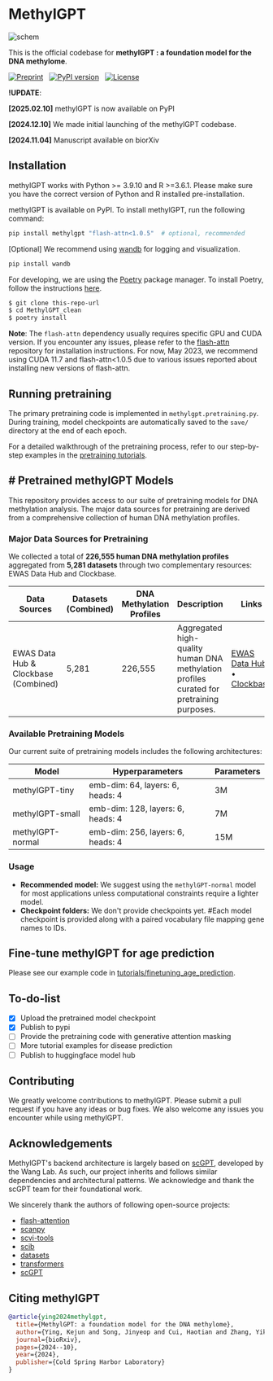 # MethylGPT

![schem](https://github.com/user-attachments/assets/a47c1d49-7bab-4556-921b-de01129b8e36)


This is the official codebase for **methylGPT : a foundation model for the DNA methylome**.


[![Preprint](https://img.shields.io/badge/preprint-available-brightgreen)](https://www.biorxiv.org/content/10.1101/2024.10.30.621013v2) &nbsp;
[![PyPI version](https://badge.fury.io/py/scgpt.svg)](https://pypi.org/project/methylgpt/) &nbsp;
[![License](https://img.shields.io/badge/license-MIT-blue)](https://github.com/username/repo/blob/main/LICENSE)

**!UPDATE**: 

**[2025.02.10]** methylGPT is now available on PyPI

**[2024.12.10]** We made initial launching of the methylGPT codebase.

**[2024.11.04]** Manuscript available on biorXiv


## Installation

methylGPT works with Python >= 3.9.10  and R >=3.6.1. Please make sure you have the correct version of Python and R installed pre-installation.

methylGPT is available on PyPI. To install methylGPT, run the following command:

```bash
pip install methylgpt "flash-attn<1.0.5"  # optional, recommended
```

[Optional] We recommend using [wandb](https://wandb.ai/) for logging and visualization.

```bash
pip install wandb
```

For developing, we are using the [Poetry](https://python-poetry.org/) package manager. To install Poetry, follow the instructions [here](https://python-poetry.org/docs/#installation).

```bash
$ git clone this-repo-url
$ cd MethylGPT_clean
$ poetry install
```

**Note**: The `flash-attn` dependency usually requires specific GPU and CUDA version. If you encounter any issues, please refer to the [flash-attn](https://github.com/HazyResearch/flash-attention/tree/main) repository for installation instructions. For now, May 2023, we recommend using CUDA 11.7 and flash-attn<1.0.5 due to various issues reported about installing new versions of flash-attn.


## Running pretraining

The primary pretraining code is implemented in `methylgpt.pretraining.py`. During training, model checkpoints are automatically saved to the `save/` directory at the end of each epoch.

For a detailed walkthrough of the pretraining process, refer to our step-by-step examples in the [pretraining tutorials](tutorials/pretraining).

## # Pretrained methylGPT Models

This repository provides access to our suite of pretraining models for DNA methylation analysis. The major data sources for pretraining are derived from a comprehensive collection of human DNA methylation profiles.

### Major Data Sources for Pretraining

We collected a total of **226,555 human DNA methylation profiles** aggregated from **5,281 datasets** through two complementary resources: EWAS Data Hub and Clockbase.

| Data Sources                         | Datasets (Combined) | DNA Methylation Profiles | Description                                                                                  | Links                                                                                     |
|--------------------------------------|---------------------|--------------------------|----------------------------------------------------------------------------------------------|-------------------------------------------------------------------------------------------|
| EWAS Data Hub & Clockbase (Combined) | 5,281               | 226,555                  | Aggregated high-quality human DNA methylation profiles curated for pretraining purposes.     | [EWAS Data Hub](https://bigd.big.ac.cn/ewas/datahub) • [Clockbase](https://clockbase.org)     |

### Available Pretraining Models

Our current suite of pretraining models includes the following architectures:

| Model             | Hyperparameters                     | Parameters |
|-------------------|-------------------------------------|------------|
| methylGPT-tiny    | emb-dim: 64, layers: 6, heads: 4     | 3M         |
| methylGPT-small   | emb-dim: 128, layers: 6, heads: 4    | 7M         |
| methylGPT-normal  | emb-dim: 256, layers: 6, heads: 4    | 15M        |

### Usage

- **Recommended model:** We suggest using the `methylGPT-normal` model for most applications unless computational constraints require a lighter model.
- **Checkpoint folders:** We don't provide checkpoints yet. #Each model checkpoint is provided along with a paired vocabulary file mapping gene names to IDs.

## Fine-tune methylGPT for age prediction

Please see our example code in [tutorials/finetuning_age_prediction](tutorials/finetuning_age_prediction/finetuning_age_main.py). 

## To-do-list

- [x] Upload the pretrained model checkpoint
- [x] Publish to pypi
- [ ] Provide the pretraining code with generative attention masking
- [ ] More tutorial examples for disease prediction
- [ ] Publish to huggingface model hub

## Contributing

We greatly welcome contributions to methylGPT. Please submit a pull request if you have any ideas or bug fixes. We also welcome any issues you encounter while using methylGPT.

## Acknowledgements

MethylGPT's backend architecture is largely based on [scGPT](https://github.com/bowang-lab/scGPT), developed by the Wang Lab. As such, our project inherits and follows similar dependencies and architectural patterns. We acknowledge and thank the scGPT team for their foundational work.

We sincerely thank the authors of following open-source projects:

- [flash-attention](https://github.com/HazyResearch/flash-attention)
- [scanpy](https://github.com/scverse/scanpy)
- [scvi-tools](https://github.com/scverse/scvi-tools)
- [scib](https://github.com/theislab/scib)
- [datasets](https://github.com/huggingface/datasets)
- [transformers](https://github.com/huggingface/transformers)
- [scGPT](https://github.com/bowang-lab/scGPT)


## Citing methylGPT

```bibtex
@article{ying2024methylgpt,
  title={MethylGPT: a foundation model for the DNA methylome},
  author={Ying, Kejun and Song, Jinyeop and Cui, Haotian and Zhang, Yikun and Li, Siyuan and Chen, Xingyu and Liu, Hanna and Eames, Alec and McCartney, Daniel L and Marioni, Riccardo E and others},
  journal={bioRxiv},
  pages={2024--10},
  year={2024},
  publisher={Cold Spring Harbor Laboratory}
}
```
